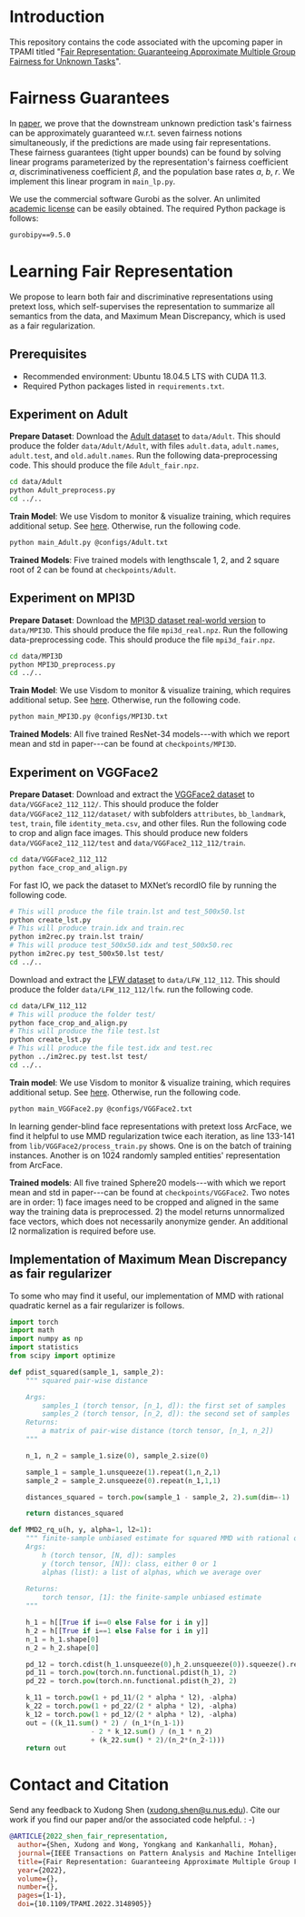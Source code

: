 # Introduction

This repository contains the code associated with the upcoming paper in TPAMI titled "[Fair Representation: Guaranteeing Approximate Multiple Group Fairness for Unknown Tasks](https://arxiv.org/abs/2109.00545)".

# Fairness Guarantees

In [paper](https://arxiv.org/abs/2109.00545), we prove that the downstream unknown prediction task's fairness can be approximately guaranteed w.r.t. seven fairness notions simultaneously, if the predictions are made using fair representations. These fairness guarantees (tight upper bounds) can be found by solving linear programs parameterized by the representation's fairness coefficient $\alpha$, discriminativeness coefficient $\beta$, and the population base rates $a$, $b$, $r$. We implement this linear program in `main_lp.py`.

We use the commercial software Gurobi as the solver. An unlimited [academic license](https://www.gurobi.com/academia/academic-program-and-licenses/) can be easily obtained.  The required Python package is follows:

```txt
gurobipy==9.5.0
```

# Learning Fair Representation

We propose to learn both fair and discriminative representations using pretext loss, which self-supervises the representation to summarize all semantics from the data, and Maximum Mean Discrepancy, which is used as a fair regularization.

## Prerequisites
- Recommended environment: Ubuntu 18.04.5 LTS with CUDA 11.3.
- Required Python packages listed in `requirements.txt`.

## Experiment on Adult
**Prepare Dataset**: Download the [Adult dataset](https://archive.ics.uci.edu/ml/datasets/adult) to `data/Adult`. This should produce the folder `data/Adult/Adult`, with files `adult.data`, `adult.names`, `adult.test`, and `old.adult.names`. Run the following data-preprocessing code. This should produce the file `Adult_fair.npz`.
```bash
cd data/Adult
python Adult_preprocess.py
cd ../..
```

**Train Model**: We use Visdom to monitor & visualize training, which requires additional setup. See [here](https://github.com/fossasia/visdom). Otherwise, run the following code.
```bash
python main_Adult.py @configs/Adult.txt
```

**Trained Models**: Five trained models with lengthscale 1, 2, and 2 square root of 2 can be found at `checkpoints/Adult`.

## Experiment on MPI3D
**Prepare Dataset**: Download the [MPI3D dataset real-world version](https://github.com/rr-learning/disentanglement_dataset) to `data/MPI3D`. This should produce the file `mpi3d_real.npz`. Run the following data-preprocessing code. This should produce the file `mpi3d_fair.npz`.
```bash
cd data/MPI3D
python MPI3D_preprocess.py
cd ../..
```

**Train Model**: We use Visdom to monitor & visualize training, which requires additional setup. See [here](https://github.com/fossasia/visdom). Otherwise, run the following code.
```bash
python main_MPI3D.py @configs/MPI3D.txt
```

**Trained Models**: All five trained ResNet-34 models---with which we report mean and std in paper---can be found at `checkpoints/MPI3D`.

## Experiment on VGGFace2
**Prepare Dataset**: Download and extract the [VGGFace2 dataset](https://www.robots.ox.ac.uk/~vgg/data/vgg_face2) to `data/VGGFace2_112_112/`. This should produce the folder `data/VGGFace2_112_112/dataset/` with subfolders `attributes`, `bb_landmark`, `test`, `train`, file `identity_meta.csv`, and other files. Run the following code to crop and align face images. This should produce new folders `data/VGGFace2_112_112/test` and `data/VGGFace2_112_112/train`.
```bash
cd data/VGGFace2_112_112
python face_crop_and_align.py
```

For fast IO, we pack the dataset to MXNet’s recordIO file by running the following code. 
```bash
# This will produce the file train.lst and test_500x50.lst
python create_lst.py 
# This will produce train.idx and train.rec
python im2rec.py train.lst train/ 
# This will produce test_500x50.idx and test_500x50.rec
python im2rec.py test_500x50.lst test/ 
cd ../..
```

Download and extract the [LFW dataset](http://vis-www.cs.umass.edu/lfw/) to `data/LFW_112_112`. This should produce the folder `data/LFW_112_112/lfw`. run the following code.
```bash
cd data/LFW_112_112
# This will produce the folder test/
python face_crop_and_align.py
# This will produce the file test.lst
python create_lst.py
# This will produce the file test.idx and test.rec
python ../im2rec.py test.lst test/
cd ../..
```

**Train model**: We use Visdom to monitor & visualize training, which requires additional setup. See [here](https://github.com/fossasia/visdom). Otherwise, run the following code.
```bash 
python main_VGGFace2.py @configs/VGGFace2.txt
```

In learning gender-blind face representations with pretext loss ArcFace, we find it helpful to use MMD regularization twice each iteration, as line 133-141 from `lib/VGGFace2/process_train.py` shows. One is on the batch of training instances. Another is on 1024 randomly sampled entities' representation from ArcFace.

**Trained models**: All five trained Sphere20 models---with which we report mean and std in paper---can be found at `checkpoints/VGGFace2`. Two notes are in order: 1) face images need to be cropped and aligned in the same way the training data is preprocessed. 2) the model returns unnormalized face vectors, which does not necessarily anonymize gender. An additional l2 normalization is required before use.

## Implementation of Maximum Mean Discrepancy as fair regularizer
To some who may find it useful, our implementation of MMD with rational quadratic kernel as a fair regularizer is follows.
```python
import torch
import math
import numpy as np
import statistics
from scipy import optimize

def pdist_squared(sample_1, sample_2):
    """ squared pair-wise distance

    Args:
        samples_1 (torch tensor, [n_1, d]): the first set of samples
        samples_2 (torch tensor, [n_2, d]): the second set of samples
    Returns:
        a matrix of pair-wise distance (torch tensor, [n_1, n_2])
    """

    n_1, n_2 = sample_1.size(0), sample_2.size(0)

    sample_1 = sample_1.unsqueeze(1).repeat(1,n_2,1)
    sample_2 = sample_2.unsqueeze(0).repeat(n_1,1,1)

    distances_squared = torch.pow(sample_1 - sample_2, 2).sum(dim=-1)

    return distances_squared

def MMD2_rq_u(h, y, alpha=1, l2=1):
    """ finite-sample unbiased estimate for squared MMD with rational quadratic kernel
    Args:
        h (torch tensor, [N, d]): samples
        y (torch tensor, [N]): class, either 0 or 1
        alphas (list): a list of alphas, which we average over
    
    Returns:
        torch tensor, [1]: the finite-sample unbiased estimate
    """

    h_1 = h[[True if i==0 else False for i in y]]
    h_2 = h[[True if i==1 else False for i in y]]
    n_1 = h_1.shape[0]
    n_2 = h_2.shape[0]

    pd_12 = torch.cdist(h_1.unsqueeze(0),h_2.unsqueeze(0)).squeeze().reshape(-1)
    pd_11 = torch.pow(torch.nn.functional.pdist(h_1), 2)
    pd_22 = torch.pow(torch.nn.functional.pdist(h_2), 2)

    k_11 = torch.pow(1 + pd_11/(2 * alpha * l2), -alpha)
    k_22 = torch.pow(1 + pd_22/(2 * alpha * l2), -alpha)
    k_12 = torch.pow(1 + pd_12/(2 * alpha * l2), -alpha)
    out = ((k_11.sum() * 2) / (n_1*(n_1-1))
                    - 2 * k_12.sum() / (n_1 * n_2)
                    + (k_22.sum() * 2)/(n_2*(n_2-1)))
    return out
```

# Contact and Citation
Send any feedback to Xudong Shen (<xudong.shen@u.nus.edu>). Cite our work if you find our paper and/or the associated code helpful. : -)
```bibtex
@ARTICLE{2022_shen_fair_representation,
  author={Shen, Xudong and Wong, Yongkang and Kankanhalli, Mohan},
  journal={IEEE Transactions on Pattern Analysis and Machine Intelligence}, 
  title={Fair Representation: Guaranteeing Approximate Multiple Group Fairness for Unknown Tasks}, 
  year={2022},
  volume={},
  number={},
  pages={1-1},
  doi={10.1109/TPAMI.2022.3148905}}
```
